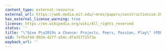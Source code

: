 ```yaml
---
content_type: external-resource
external_url: https://web.media.mit.edu/~mres/papers/constructionism-2014.pdf
has_external_license_warning: true
license: https://en.wikipedia.org/wiki/All_rights_reserved
status: ''
title: "\"Give P\u2019s a Chance: Projects, Peers, Passion, Play\" (PDF)"
uid: 7efbaf4d-9834-42ff-a54c-d7a357f1573a
wayback_url: ''
---
```

